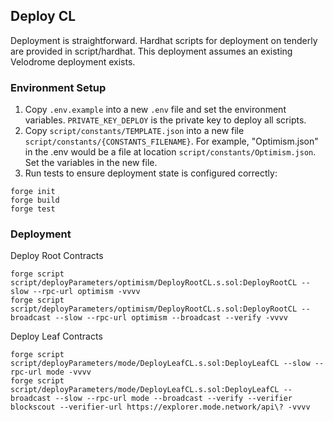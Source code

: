 ## Deploy CL

Deployment is straightforward. Hardhat scripts for deployment on tenderly are provided in script/hardhat.
This deployment assumes an existing Velodrome deployment exists.

### Environment Setup
1. Copy `.env.example` into a new `.env` file and set the environment variables. `PRIVATE_KEY_DEPLOY` is the private key to deploy all scripts.
2. Copy `script/constants/TEMPLATE.json` into a new file `script/constants/{CONSTANTS_FILENAME}`. For example, "Optimism.json" in the .env would be a file at location `script/constants/Optimism.json`. Set the variables in the new file.
3. Run tests to ensure deployment state is configured correctly:
```
forge init
forge build
forge test
```

### Deployment

Deploy Root Contracts

```
forge script script/deployParameters/optimism/DeployRootCL.s.sol:DeployRootCL --slow --rpc-url optimism -vvvv 
forge script script/deployParameters/optimism/DeployRootCL.s.sol:DeployRootCL --broadcast --slow --rpc-url optimism --broadcast --verify -vvvv 
```

Deploy Leaf Contracts

```
forge script script/deployParameters/mode/DeployLeafCL.s.sol:DeployLeafCL --slow --rpc-url mode -vvvv 
forge script script/deployParameters/mode/DeployLeafCL.s.sol:DeployLeafCL --broadcast --slow --rpc-url mode --broadcast --verify --verifier blockscout --verifier-url https://explorer.mode.network/api\? -vvvv 
```